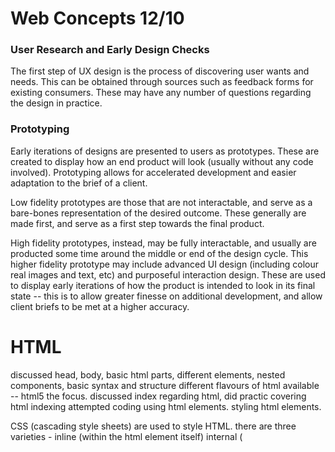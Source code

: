 # Web Concepts 12/10

### User Research and Early Design Checks
The first step of UX design is the process of discovering user wants and needs.  This can be obtained through sources such as feedback forms for existing consumers. These may have any number of questions regarding the design in practice.

### Prototyping
Early iterations of designs are presented to users as prototypes. These are created to display how an end product will look (usually without any code involved). Prototyping allows for accelerated development and easier adaptation to the brief of a client.

Low fidelity prototypes are those that are not interactable, and serve as a bare-bones representation of the desired outcome. These generally are made first, and serve as a first step towards the final product.

High fidelity prototypes, instead, may be fully interactable, and usually are producted some time around the middle or end of the design cycle. This higher fidelity prototype may include advanced UI design (including colour real images and text, etc) and purposeful interaction design. These are used to display early iterations of how the product is intended to look in its final state -- this is to allow greater finesse on additional development, and allow client briefs to be met at a higher accuracy.

# HTML
discussed head, body, basic html parts, different elements, nested components, basic syntax and structure
different flavours of html available -- html5 the focus.
discussed index regarding html, did practic covering html indexing
attempted coding using html elements.
styling html elements.

CSS (cascading style sheets) are used to style HTML. there are three varieties - inline (within the html element itself) internal (<style> element in an html page) and external (<link> to an external css file)
<!-- Comments are written in .HTML files like this -->
/* Comments are written in .CSS files like this /*
